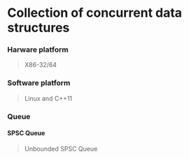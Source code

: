 # Collection of concurrent data structures
### Harware platform
>X86-32/64

### Software platform
>Linux and C++11

### Queue
#### SPSC Queue
>Unbounded SPSC Queue
